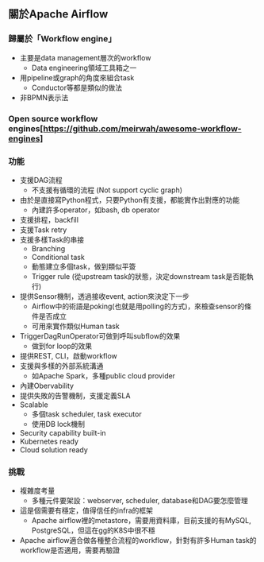 ## 關於Apache Airflow

### 歸屬於「Workflow engine」

* 主要是data management層次的workflow
  * Data engineering領域工具箱之一
* 用pipeline或graph的角度來組合task
  * Conductor等都是類似的做法
* 非BPMN表示法

### Open source workflow engines[https://github.com/meirwah/awesome-workflow-engines]

### 功能

* 支援DAG流程
  * 不支援有循環的流程 (Not support cyclic graph)
* 由於是直接寫Python程式，只要Python有支援，都能實作出對應的功能
  * 內建許多operator，如bash, db operator
* 支援排程，backfill
* 支援Task retry
* 支援多樣Task的串接
  * Branching
  * Conditional task
  * 動態建立多個task，做到類似平簽
  * Trigger rule (從upstream task的狀態，決定downstream task是否能執行)
* 提供Sensor機制，透過接收event, action來決定下一步
  * Airflow中的術語是poking(也就是用polling的方式)，來檢查sensor的條件是否成立
  * 可用來實作類似Human task
* TriggerDagRunOperator可做到呼叫subflow的效果
  * 做到for loop的效果
* 提供REST, CLI，啟動workflow
* 支援與多樣的外部系統溝通
  * 如Apache Spark，多種public cloud provider
* 內建Obervability
* 提供失敗的告警機制，支援定義SLA
* Scalable
  * 多個task scheduler, task executor
  * 使用DB lock機制
* Security capability built-in
* Kubernetes ready
* Cloud solution ready

### 挑戰

* 複雜度考量
  * 多種元件要架設：webserver, scheduler, database和DAG要怎麼管理
* 這是個需要有穩定，值得信任的infra的框架
  * Apache airflow裡的metastore，需要用資料庫，目前支援的有MySQL, PostgreSQL，但這在gg的K8S中很不穩
* Apache airflow適合做各種整合流程的workflow，針對有許多Human task的workflow是否適用，需要再驗證
